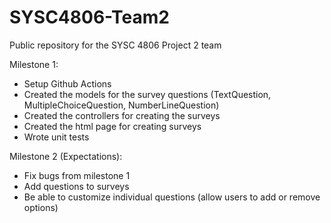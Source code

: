 # SYSC4806-Team2
Public repository for the SYSC 4806 Project 2 team

Milestone 1:
 - Setup Github Actions
 - Created the models for the survey questions (TextQuestion, MultipleChoiceQuestion, NumberLineQuestion)
 - Created the controllers for creating the surveys
 - Created the html page for creating surveys
 - Wrote unit tests
 
 Milestone 2 (Expectations):
 - Fix bugs from milestone 1
 - Add questions to surveys
 - Be able to customize individual questions (allow users to add or remove options)

